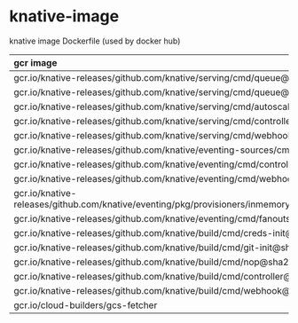 # knative-image
knative image Dockerfile (used by docker hub)

| gcr image | docker-hub image |
|:-|:-|
|gcr.io/knative-releases/github.com/knative/serving/cmd/queue@sha256:e19ca17d2b729904d2662a30b6c5c27cf4b62fd64baef2da4125525a4f9346e5|ljchen/knative_serving_cmd_queue:0.4.0 |
|gcr.io/knative-releases/github.com/knative/serving/cmd/queue@sha256:e19ca17d2b729904d2662a30b6c5c27cf4b62fd64baef2da4125525a4f9346e5 | ljchen/knative_serving_cmd_activator:0.4.0 |
|gcr.io/knative-releases/github.com/knative/serving/cmd/autoscaler@sha256:22068b4f2d34ae9b65a455413b9f7f62d29c61b4b977ea0983f69dfff4db4d8d|ljchen/knative_serving_cmd_autoscaler:0.4.0 |
|gcr.io/knative-releases/github.com/knative/serving/cmd/controller@sha256:c9987a7b21400bd3afa01eeed54f390a7d1d24b25d87219803cdfb294a969379| ljchen/knative_serving_cmd_controller:0.4.0|
|gcr.io/knative-releases/github.com/knative/serving/cmd/webhook@sha256:b5b103242842f726d0292b3fb6add876ef97983852c176a81d42bbbe3d6ac932|ljchen/knative_serving_cmd_webhook:0.4.0 |
|gcr.io/knative-releases/github.com/knative/eventing-sources/cmd/manager@sha256:1c7a802f2b392581a02536fa00ad581b1f47be4a9cebab48f9bdc8e3cd5dffe0| ljchen/knative_eventing-sources_cmd_manager:0.4.0|
|gcr.io/knative-releases/github.com/knative/eventing/cmd/controller@sha256:037f13e1567a145d58c49651c6cabca4dac765c1e2e62faab0a488561b5ef9ec|ljchen/knative_eventing_cmd_controller:0.4.0|
|gcr.io/knative-releases/github.com/knative/eventing/cmd/webhook@sha256:f2b3caef895721036415027fdc7c44ebad5dfa5f29b3cb5b645ea4bf45a71d58| ljchen/knative_eventing_cmd_webhook:0.4.0|
|gcr.io/knative-releases/github.com/knative/eventing/pkg/provisioners/inmemory/controller@sha256:3ef04add5f8286af6571161663129583ece32b7c457fbb2115e9e4c12001f980|ljchen/knative_eventing_pkg_provisioners_inmemory_controller:0.4.0 |
|gcr.io/knative-releases/github.com/knative/eventing/cmd/fanoutsidecar@sha256:e14cd81992483466efdf299924739c64256ab7705e8f8622063137566dd5772d|ljchen/knative_eventing_cmd_fanoutsidecar:0.4.0 |
|gcr.io/knative-releases/github.com/knative/build/cmd/creds-init@sha256:9243ee302895cc3925b5c6670886b0051d18b97c356723287ba2292bf62641e3|ljchen/knative_build_cmd_creds-init:0.4.0|
|gcr.io/knative-releases/github.com/knative/build/cmd/git-init@sha256:bef1d2d1fbaa80a130fb322dbfe3895ae17ce8e74921762e5b16a24157896105|ljchen/knative_build_cmd_git-init:0.4.0|
|gcr.io/knative-releases/github.com/knative/build/cmd/nop@sha256:a0481df4fde8afe761c7a614c63b65069ef7c4c7b7715a29b03170eed8029c02|ljchen/knative_build_cmd_nop:0.4.0|
|gcr.io/knative-releases/github.com/knative/build/cmd/controller@sha256:c48663d589ac034d091dd95e746b6a2733950911e9959a012c5773e5b6a77ee3|ljchen/knative_build_cmd_controller:0.4.0|
|gcr.io/knative-releases/github.com/knative/build/cmd/webhook@sha256:bcbc9fd994b84d9fe84400e04e52628ccc2b12b001d6c35a263ed363e55d6a6b|ljchen/knative_build_cmd_controller:0.4.0|
|gcr.io/cloud-builders/gcs-fetcher|ljchen/knative_build_cmd_webhook:0.4.0|
